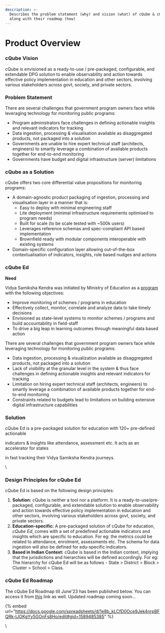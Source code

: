 ```yaml
---
description: >-
  Describes the problem statement (why) and vision (what) of cQube & cQube Ed
  along with their roadmap (how)
---
```


# Product Overview

### cQube Vision

cQube is envisioned as a ready-to-use / pre-packaged, configurable, and extendable DPG solution to enable observability and action towards effective policy implementation in education and other sectors, involving various stakeholders across govt, society, and private sectors.

### Problem Statement

There are several challenges that government program owners face while leveraging technology for monitoring public programs:

* Program administrators face challenges in defining actionable insights and relevant indicators for tracking
* Data ingestion, processing & visualisation available as disaggregated products, not packaged into a solution
* Governments are unable to hire expert technical staff (architects, engineers) to smartly leverage a combination of available products together for end-to-end monitoring
* Governments have budget and digital infrastructure (server) limitations

### **cQube as a Solution**

cQube offers two core differential value propositions for monitoring programs:

* A domain-agnostic product packaging of ingestion, processing and visualisation layer in a manner that is:
  * Easy to deploy with minimal engineering staff
  * Lite deployment (minimal infrastructure requirements optimised to program needs)
  * Built for scale (to be scale tested with \~500k users)
  * Leverages reference schemas and spec-compliant API based implementation
  * Brownfield ready with modular components interoperable with existing systems
* Domain-specific configuration layer allowing out-of-the-box contextualisation of indicators, insights, role based nudges and actions

### cQube Ed

**Need**

Vidya Samiksha Kendra was initiated by Ministry of Education as a [program](https://pib.gov.in/PressReleaseIframePage.aspx?PRID=1843168) with the following objectives:

* Improve monitoring of schemes / programs in education
* Effectively collect, monitor, correlate and analyze data to take timely decisions
* Envisioned as state-level systems to monitor schemes / programs and build accountability in field-staff
* To drive a big leap in learning outcomes through meaningful data based action

There are several challenges that government program owners face while leveraging technology for monitoring public programs:

* Data ingestion, processing & visualization available as disaggregated products, not packaged into a solution
* Lack of visibility at the granular level in the system & thus face challenges in defining actionable insights and relevant indicators for tracking
* Limitation on hiring expert technical staff (architects, engineers) to smartly leverage a combination of available products together for end-to-end monitoring
* Constraints related to budgets lead to limitations on building extensive digital infrastructure capabilities

### Solution

cQube Ed is a pre-packaged solution for education with 120+ pre-defined actionable

indicators & insights like attendance, assessment etc. It acts as an accelerator for states

in fast tracking their Vidya Samiksha Kendra journeys.

\


### Design Principles for cQube Ed

cQube Ed is based on the following design principles:

1. **Solution:** cQube is neither a tool nor a platform. It is a ready-to-use/pre-packaged, configurable, and extendable solution to enable observability and action towards effective policy implementation in education and other sectors, involving various stakeholders across govt, society, and private sectors.
2. **Education-specific:** A pre-packaged solution of cQube for education, _cQube Ed_, comes with a set of predefined actionable indicators and insights which are specific to education. For eg: the metrics could be related to attendance, enrolment, assessments etc. The schema for data ingestion will also be defined for edu-specific indicators.
3. **Based in Indian Context:** cQube is based in the Indian context, implying that the jurisdictions and hierarchies will be defined accordingly. For eg: The hierarchy for cQube Ed will be as follows - State > District > Block > Cluster > School > Class.

### cQube Ed Roadmap

The cQube Ed Roadmap till June'23 has been published below. You can access it from [this](https://docs.google.com/spreadsheets/d/1e8b\_kLCfD0Oce9Jek4nrpBFQRk-IJOKgYy5GOnFs8Ho/edit#gid=1589485385) link as well. Updated roadmap coming soon...

{% embed url="https://docs.google.com/spreadsheets/d/1e8b_kLCfD0Oce9Jek4nrpBFQRk-IJOKgYy5GOnFs8Ho/edit#gid=1589485385" %}

\
